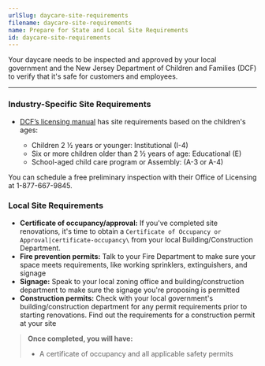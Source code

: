```yaml
---
urlSlug: daycare-site-requirements
filename: daycare-site-requirements
name: Prepare for State and Local Site Requirements
id: daycare-site-requirements
---
```

Your daycare needs to be inspected and approved by your local government and the New Jersey Department of Children and Families (DCF) to verify that it's safe for customers and employees.

- - -

### Industry-Specific Site Requirements

* [DCF’s licensing manual](https://www.nj.gov/dcf/providers/licensing/Understanding.Licensing.Packet.pdf) has site requirements based on the children's ages:

  * Children 2 ½ years or younger: Institutional (I-4)
  * Six or more children older than 2 ½ years of age: Educational (E)
  * School-aged child care program or Assembly: (A-3 or A-4)

You can schedule a free preliminary inspection with their Office of Licensing at 1-877-667-9845.

### Local Site Requirements

* **Certificate of occupancy/approval:** If you've completed site renovations, it's time to obtain a `Certificate of Occupancy or Approval|certificate-occupancy\` from your local Building/Construction Department.
* **Fire prevention permits:** Talk to your Fire Department to make sure your space meets requirements, like working sprinklers, extinguishers, and signage
* **Signage:** Speak to your local zoning office and building/construction department to make sure the signage you're proposing is permitted
* **Construction permits:** Check with your local government's building/construction department for any permit requirements prior to starting renovations. Find out the requirements for a construction permit at your site

> **Once completed, you will have:**
>
> * A certificate of occupancy and all applicable safety permits